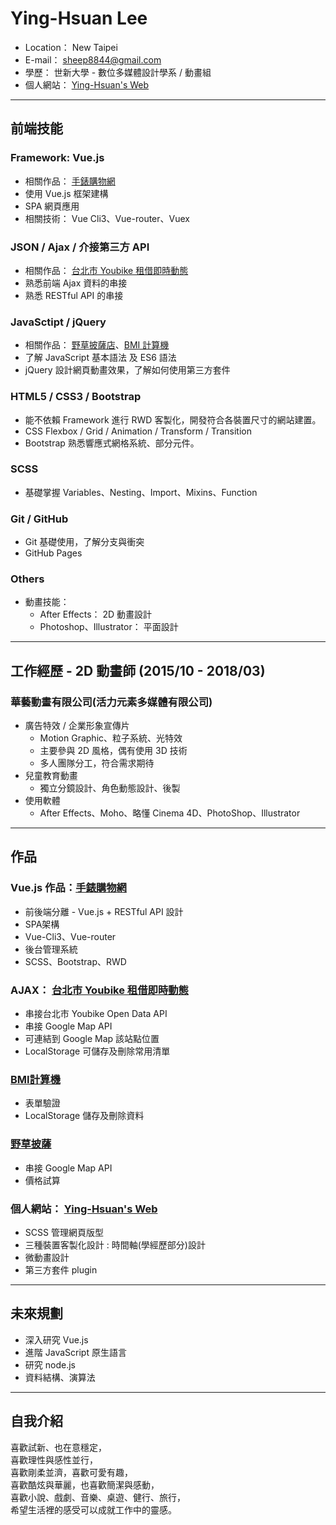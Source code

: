 # Ying-Hsuan Lee
- Location： New Taipei
- E-mail： sheep8844@gmail.com
- 學歷： 世新大學 - 數位多媒體設計學系 / 動畫組
- 個人網站： [Ying-Hsuan's Web](https://ying-hsuan.github.io/Ying-Hsuan-s-Web/)

---------------------------

## 前端技能

### Framework: Vue.js
- 相關作品： [手錶購物網](https://ying-hsuan.github.io/Watches-Shop/#/)
- 使用 Vue.js 框架建構
- SPA 網頁應用
- 相關技術： Vue Cli3、Vue-router、Vuex

### JSON / Ajax / 介接第三方 API 
- 相關作品： [台北市 Youbike 租借即時動態](https://ying-hsuan.github.io/Taipei-Youbike/)
- 熟悉前端 Ajax 資料的串接
- 熟悉 RESTful API 的串接

### JavaSctipt / jQuery
- 相關作品： [野草披薩店](https://ying-hsuan.github.io/Pizza-Shop/)、[BMI 計算機](https://ying-hsuan.github.io/BMI-calc/)
- 了解 JavaScript 基本語法 及 ES6 語法
- jQuery 設計網頁動畫效果，了解如何使用第三方套件

### HTML5 / CSS3 / Bootstrap
- 能不依賴 Framework 進行 RWD 客製化，開發符合各裝置尺寸的網站建置。
- CSS Flexbox / Grid / Animation / Transform / Transition
- Bootstrap 熟悉響應式網格系統、部分元件。

### SCSS
- 基礎掌握 Variables、Nesting、Import、Mixins、Function

### Git / GitHub 
- Git 基礎使用，了解分支與衝突
- GitHub Pages

### Others 
- 動畫技能：
    - After Effects： 2D 動畫設計
    - Photoshop、Illustrator： 平面設計 

---------------------------

## 工作經歷 - 2D 動畫師 (2015/10 - 2018/03)
### 華藝動畫有限公司(活力元素多媒體有限公司)    

- 廣告特效 / 企業形象宣傳片   
    - Motion Graphic、粒子系統、光特效
    - 主要參與 2D 風格，偶有使用 3D 技術
    - 多人團隊分工，符合需求期待
- 兒童教育動畫
    - 獨立分鏡設計、角色動態設計、後製
- 使用軟體
    - After Effects、Moho、略懂 Cinema 4D、PhotoShop、Illustrator

---------------------------

## 作品

### Vue.js 作品：[手錶購物網](https://ying-hsuan.github.io/Watches-Shop/#/)
- 前後端分離 - Vue.js + RESTful API 設計
- SPA架構
- Vue-Cli3、Vue-router
- 後台管理系統
- SCSS、Bootstrap、RWD

### AJAX： [台北市 Youbike 租借即時動態](https://ying-hsuan.github.io/Taipei-Youbike/)
- 串接台北市 Youbike Open Data API
- 串接 Google Map API
- 可連結到 Google Map 該站點位置 
- LocalStorage 可儲存及刪除常用清單

### [BMI計算機](https://ying-hsuan.github.io/BMI-calc/)
- 表單驗證
- LocalStorage 儲存及刪除資料

### [野草披薩](https://ying-hsuan.github.io/Pizza-Shop/)
- 串接 Google Map API
- 價格試算

### 個人網站： [Ying-Hsuan's Web](https://ying-hsuan.github.io/Ying-Hsuan-s-Web/)
- SCSS 管理網頁版型
- 三種裝置客製化設計 : 時間軸(學經歷部分)設計
- 微動畫設計
- 第三方套件 plugin

---------------------------

## 未來規劃

- 深入研究 Vue.js
- 進階 JavaScript 原生語言
- 研究 node.js
- 資料結構、演算法

---------------------------

## 自我介紹

喜歡試新、也在意穩定，  
喜歡理性與感性並行，  
喜歡剛柔並濟，喜歡可愛有趣，  
喜歡酷炫與華麗，也喜歡簡潔與感動，  
喜歡小說、戲劇、音樂、桌遊、健行、旅行，  
希望生活裡的感受可以成就工作中的靈感。
